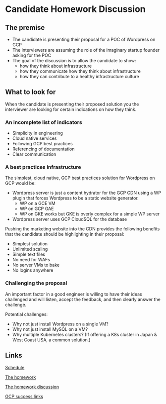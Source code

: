 # Candidate Homework Discussion

## The premise

* The candidate is presenting their proposal for a POC of Wordpress on GCP
* The interviewers are assuming the role of the imaginary startup founder asking for the POC
* The goal of the discussion is to allow the candidate to show:
    * how they think about infrastructure
    * how they communicate how they think about infrastructure
    * how they can contribute to a healthy infrastructure culture

## What to look for

When the candidate is presenting their proposed solution you the interviewer are looking for certain indications on how they think.  

### An incomplete list of indicators

* Simplicity in engineering
* Cloud native services
* Following GCP best practices
* Referencing of documentation
* Clear communication

### A best practices infrastructure

The simplest, cloud native, GCP best practices solution for Wordpress on GCP would be:

* Wordpress server is just a content hydrator for the GCP CDN using a WP plugin that forces Wordpress to be a static website generator.
  * WP on a GCE VM
  * WP on GCP GAE
  * WP on GKE works but GKE is overly complex for a simple WP server
* Wordpress server uses GCP CloudSQL for the database

Pushing the marketing website into the CDN provides the following benefits that the candidate should be highlighting in their proposal:

* Simplest solution
* Unlimited scaling
* Simple text files
* No need for WAFs
* No server VMs to bake
* No logins anywhere
  
### Challenging the proposal

An important factor in a good engineer is willing to have their ideas challenged and will listen, accept the feedback, and then clearly answer the challenge.

Potential challenges:

* Why not just install Wordpress on a single VM?
* Why not just install MySQL on a VM?
* Why multiple Kubernetes clusters? (If offering a K8s cluster in Japan & West Coast USA, a common solution.)

## Links

[Schedule](schedule.md)

[The homework](homework.md)

[The homework discussion](discussion.md)

[GCP success links](gcp_success_links.md)